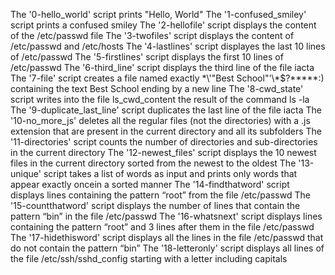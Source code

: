 The '0-hello_world' script prints "Hello, World"
The '1-confused_smiley' script prints a confused smiley
The '2-hellofile' script displays the content of the /etc/passwd file
The '3-twofiles' script displays the content of /etc/passwd and /etc/hosts
The '4-lastlines' script displayes the last 10 lines of /etc/passwd
The '5-firstlines' script displays the first 10 lines of /etc/passwd
The '6-third_line' script  displays the third line of the file iacta
The '7-file' script creates a file named exactly \*\\'"Best School"\'\\*$\?\*\*\*\*\*:) containing the text Best School ending by a new line
The '8-cwd_state' script writes into the file ls_cwd_content the result of the command ls -la
The '9-duplicate_last_line' script duplicates the last line of the file iacta
The '10-no_more_js' deletes all the regular files (not the directories) with a .js extension that are present in the current directory and all its subfolders
The '11-directories' script counts the number of directories and sub-directories in the current directory
The '12-newest_files' script displays the 10 newest files in the current directory  sorted from the newest to the oldest
The '13-unique' script takes a list of words as input and prints only words that appear exactly oncein a sorted manner
The '14-findthatword' script displays lines containing the pattern “root” from the file /etc/passwd
The '15-countthatword' script displays the number of lines that contain the pattern “bin” in the file /etc/passwd
The '16-whatsnext' script displays lines containing the pattern “root” and 3 lines after them in the file /etc/passwd
The '17-hidethisword' script displays all the lines in the file /etc/passwd that do not contain the pattern “bin”
The '18-letteronly' script displays  all lines of the file /etc/ssh/sshd_config starting with a letter including capitals

